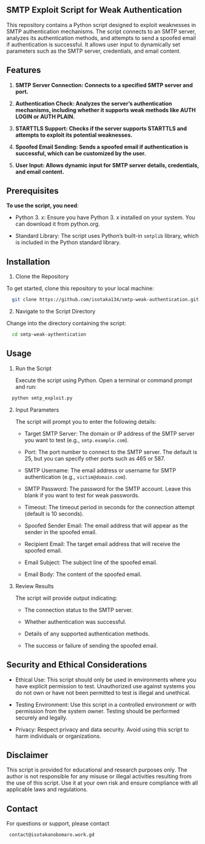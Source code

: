 ## SMTP Exploit Script for Weak Authentication

This repository contains a Python script designed to exploit weaknesses in SMTP authentication mechanisms. The script connects to an SMTP server, analyzes its authentication methods, and attempts to send a spoofed email if authentication is successful. It allows user input to dynamically set parameters such as the SMTP server, credentials, and email content.

## Features

1. **SMTP Server Connection:  Connects to a specified SMTP server and port.**

2. **Authentication Check: Analyzes the server’s authentication mechanisms, including whether it supports weak methods like AUTH LOGIN or AUTH PLAIN.**

3. **STARTTLS Support: Checks if the server supports STARTTLS and attempts to exploit its potential weaknesses.**

4. **Spoofed Email Sending: Sends a spoofed email if authentication is successful, which can be customized by the user.**

5. **User Input: Allows dynamic input for SMTP server details, credentials, and email content.**

## Prerequisites

**To use the script, you need**:

  * Python 3. x: Ensure you have Python 3. x installed on your system. You can download it from python.org.

  * Standard Library: The script uses Python’s built-in `smtplib` library, which is included in the Python standard library.

## Installation

1. Clone the Repository

  To get started, clone this repository to your local machine:
  ```bash
    git clone https://github.com/isotaka134/smtp-weak-authentication.git
  ```

2. Navigate to the Script Directory

  Change into the directory containing the script:
  ```bash
    cd smtp-weak-aythentication
  ```

## Usage

1. Run the Script

   Execute the script using Python. Open a terminal or command prompt and run:
   
  ```bash
    python smtp_exploit.py
  ```
2. Input Parameters

   The script will prompt you to enter the following details:

   * Target SMTP Server: The domain or IP address of the SMTP server you want to test (e.g., `smtp.example.com`).

   * Port: The port number to connect to the SMTP server. The default is 25, but you can specify other ports such as 465 or 587.

    * SMTP Username: The email address or username for SMTP authentication (e.g., `victim@domain.com`).

   * SMTP Password: The password for the SMTP account. Leave this blank if you want to test for weak passwords.

   * Timeout: The timeout period in seconds for the connection attempt (default is 10 seconds).

   * Spoofed Sender Email: The email address that will appear as the sender in the spoofed email.

   * Recipient Email: The target email address that will receive the spoofed email.
   * Email Subject: The subject line of the spoofed email.

   * Email Body: The content of the spoofed email.

3. Review Results

   The script will provide output indicating:

   * The connection status to the SMTP server.

   * Whether authentication was successful.

   * Details of any supported authentication methods.

   * The success or failure of sending the spoofed email.

## Security and Ethical Considerations

  * Ethical Use: This script should only be used in environments where you have explicit permission to test. Unauthorized use against systems you do not own or have not been permitted to test is illegal and unethical.
  
  * Testing Environment: Use this script in a controlled environment or with permission from the system owner. Testing should be performed securely and legally.
  
  * Privacy: Respect privacy and data security. Avoid using this script to harm individuals or organizations.

## Disclaimer

This script is provided for educational and research purposes only. The author is not responsible for any misuse or illegal activities resulting from the use of this script. Use it at your own risk and ensure compliance with all applicable laws and regulations.

## Contact
For questions or support, please contact 
```bash
 contact@isotakanobomaro.work.gd
